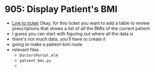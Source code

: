 # 905: Display Patient's BMI
- [Link to ticket](https://dev.azure.com/allurepacificaesthetics/global/_sprints/taskboard/global%20Team/global/Sprint%2019?workitem=905)
Okay, for this ticket you want to add a table to review prescriptions that shows a list of all the BMIs of the current patient
- I guess you can start with figuring out where all the data is
- there's not much data, you'll have to create it
- going to make a patient-bmi route
- relevant files
  - `DoctorsPortal.elm`
  - `patient_bmi.py`
  - 
